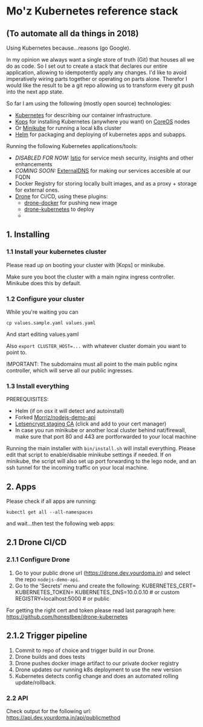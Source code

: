 # Mo'z Kubernetes reference stack
## (To automate all da things in 2018)

Using Kubernetes because...reasons (go Google).

In my opinion we always want a single store of truth (Git) that houses all we do as code.
So I set out to create a stack that declares our entire application, allowing to idempotently apply any changes.
I'd like to avoid imperatively wiring parts together or operating on parts alone.
Therefor I would like the result to be a git repo allowing us to transform every git push into the next app state.

So far I am using the following (mostly open source) technologies:
* [Kubernetes](https://github.com/kubernetes/kubernetes) for describing our container infrastructure.
* [Kops](https://github.com/kubernetes/kops) for installing Kubernetes (anywhere you want) on [CoreOS](https//coreos.com) nodes
* Or [Minikube](https://github.com/kubernetes/minikube) for running a local k8s cluster
* [Helm](https://github.com/kubernetes/helm) for packaging and deploying of kubernetes apps and subapps.

Running the following Kubernetes applications/tools:
* *DISABLED FOR NOW:* [Istio](https://github.com/istio/istio) for service mesh security, insights and other enhancements
* *COMING SOON:* [ExternalDNS](https://github.com/kubernetes-incubator/external-dns) for making our services accesible at our FQDN
* Docker Registry for storing locally built images, and as a proxy + storage for external ones.
* [Drone](https://github.com/drone/drone) for Ci/CD, using these plugins:
    * [drone-docker](https://github.com/drone-plugins/drone-docker) for pushing new image
    * [drone-kubernetes](https://github.com/honestbee/drone-kubernetes) to deploy
    *

## 1. Installing

### 1.1 Install your kubernetes cluster

Please read up on booting your cluster with [Kops] or minikube.

Make sure you boot the cluster with a main nginx ingress controller. Minikube does this by default.

### 1.2 Configure your cluster

While you're waiting you can

    cp values.sample.yaml values.yaml

And start editing values.yaml

Also `export CLUSTER_HOST=...` with whatever cluster domain you want to point to.

IMPORTANT: The subdomains must all point to the main public nginx controller, which will serve all our public ingresses.

### 1.3 Install everything

PREREQUISITES:
- Helm (if on osx it will detect and autoinstall)
- Forked [Morriz/nodejs-demo-api](https://github.com/Morriz/nodejs-demo-api)
- [Letsencrypt staging CA](https://letsencrypt.org/certs/fakelerootx1.pem) (click and add to your cert manager)
- In case you run minikube or another local cluster behind nat/firewall, make sure that port 80 and 443 are portforwarded to your local machine

Running the main installer with `bin/install.sh` will install everything. Please edit that script to enable/disable minikube settings if needed.
If on minikube, the script will also set up port forwarding to the lego node, and an ssh tunnel for the incoming traffic on your local machine.

## 2. Apps

Please check if all apps are running:

    kubectl get all --all-namespaces

and wait...then test the following web apps:

## 2.1 Drone CI/CD

### 2.1.1 Configure Drone

1. Go to your public drone url (https://drone.dev.yourdoma.in) and select the repo `nodejs-demo-api`.
2. Go to the 'Secrets' menu and create the following:
KUBERNETES_CERT=
KUBERNETES_TOKEN=
KUBERNETES_DNS=10.0.0.10 # or custom
REGISTRY=localhost:5000 # or public

For getting the right cert and token please read last paragraph here: https://github.com/honestbee/drone-kubernetes

## 2.1.2 Trigger pipeline

1. Commit to repo of choice and trigger build in our Drone.
2. Drone builds and does tests
3. Drone pushes docker image artifact to our private docker registry
4. Drone updates our running k8s deployment to use the new version
5. Kubernetes detects config change and does an automated rolling update/rollback.

### 2.2 API

Check output for the following url: https://api.dev.yourdoma.in/api/publicmethod
